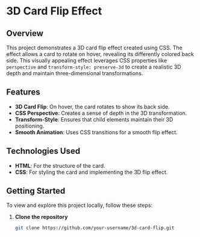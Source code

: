 # 3D Card Flip Effect

## Overview

This project demonstrates a 3D card flip effect created using CSS. The effect allows a card to rotate on hover, revealing its differently colored back side. This visually appealing effect leverages CSS properties like `perspective` and `transform-style: preserve-3d` to create a realistic 3D depth and maintain three-dimensional transformations.

## Features

- **3D Card Flip**: On hover, the card rotates to show its back side.
- **CSS Perspective**: Creates a sense of depth in the 3D transformation.
- **Transform-Style**: Ensures that child elements maintain their 3D positioning.
- **Smooth Animation**: Uses CSS transitions for a smooth flip effect.

## Technologies Used

- **HTML**: For the structure of the card.
- **CSS**: For styling the card and implementing the 3D flip effect.

## Getting Started

To view and explore this project locally, follow these steps:

1. **Clone the repository**

   ```bash
   git clone https://github.com/your-username/3d-card-flip.git
